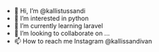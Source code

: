 - 👋 Hi, I’m @kallistussandi
- 👀 I’m interested in python
- 🌱 I’m currently learning laravel
- 💞️ I’m looking to collaborate on ...
- 📫 How to reach me Instagram @kallissandivan

<!---
kallistussandi/kallistussandi is a ✨ special ✨ repository because its `README.md` (this file) appears on your GitHub profile.
You can click the Preview link to take a look at your changes.
--->
